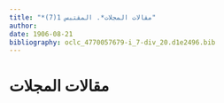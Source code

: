 ```yaml
---
title: "*مقالات المجلات*. المقتبس 1(7)"
author: 
date: 1906-08-21
bibliography: oclc_4770057679-i_7-div_20.d1e2496.bib
---
```




#  مقالات المجلات 

